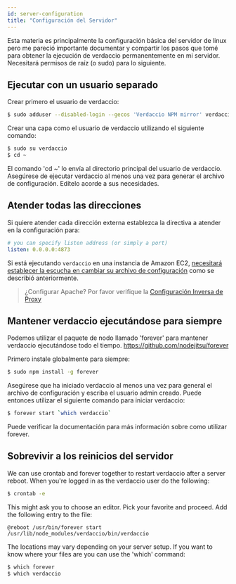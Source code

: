 ```yaml
---
id: server-configuration
title: "Configuración del Servidor"
---
```

Esta materia es principalmente la configuración básica del servidor de linux pero me pareció importante documentar y compartir los pasos que tomé para obtener la ejecución de verdaccio permanentemente en mi servidor. Necesitará permisos de raíz (o sudo) para lo siguiente.

## Ejecutar con un usuario separado

Crear primero el usuario de verdaccio:

```bash
$ sudo adduser --disabled-login --gecos 'Verdaccio NPM mirror' verdaccio
```

Crear una capa como el usuario de verdaccio utilizando el siguiente comando:

```bash
$ sudo su verdaccio
$ cd ~
```

El comando 'cd ~' lo envía al directorio principal del usuario de verdaccio. Asegúrese de ejecutar verdaccio al menos una vez para generar el archivo de configuración. Edítelo acorde a sus necesidades.

## Atender todas las direcciones

Si quiere atender cada dirección externa establezca la directiva a atender en la configuración para:

```yaml
# you can specify listen address (or simply a port)
listen: 0.0.0.0:4873
```

Si está ejecutando `verdaccio` en una instancia de Amazon EC2, [necesitará establecer la escucha en cambiar su archivo de configuración](https://github.com/verdaccio/verdaccio/issues/314#issuecomment-327852203) como se describió anteriormente.

> ¿Configurar Apache? Por favor verifique la [Configuración Inversa de Proxy](reverse-proxy.md)

## Mantener verdaccio ejecutándose para siempre

Podemos utilizar el paquete de nodo llamado 'forever' para mantener verdaccio ejecutándose todo el tiempo. https://github.com/nodejitsu/forever

Primero instale globalmente para siempre:

```bash
$ sudo npm install -g forever
```

Asegúrese que ha iniciado verdaccio al menos una vez para general el archivo de configuración y escriba el usuario admin creado. Puede entonces utilizar el siguiente comando para iniciar verdaccio:

```bash
$ forever start `which verdaccio`
```

Puede verificar la documentación para más información sobre como utilizar forever.

## Sobrevivir a los reinicios del servidor

We can use crontab and forever together to restart verdaccio after a server reboot. When you're logged in as the verdaccio user do the following:

```bash
$ crontab -e
```

This might ask you to choose an editor. Pick your favorite and proceed. Add the following entry to the file:

    @reboot /usr/bin/forever start /usr/lib/node_modules/verdaccio/bin/verdaccio
    

The locations may vary depending on your server setup. If you want to know where your files are you can use the 'which' command:

```bash
$ which forever
$ which verdaccio
```